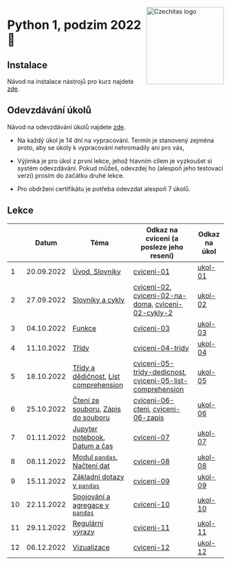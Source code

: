 <a href="https://www.czechitas.cz/"><img align="right" src="https://cdn.myshoptet.com/usr/www.shop-czechitas.cz/user/logos/logo.png" alt="Czechitas logo" width="180"/></a>

# Python 1, podzim 2022 :snake:

## Instalace
Návod na instalace nástrojů pro kurz najdete [zde](./jak-na-instalaci.md).

## Odevzdávání úkolů
Návod na odevzdávání úkolů najdete [zde](./jak-na-domaci-ukoly.md).

* Na každý úkol je 14 dní na vypracování. Termín je stanovený zejména proto, aby se úkoly k vypracování nehromadily ani pro vás,

* Výjimka je pro úkol z první lekce, jehož hlavním cílem je vyzkoušet si systém odevzdávání. Pokud můžeš, odevzdej ho (alespoň jeho testovací verzi)
prosím do začátku druhé lekce.

* Pro obdržení certifikátu je potřeba odevzdat alespoň 7 úkolů.

## Lekce

|    | Datum      | Téma             | Odkaz na cviceni (a posleze jeho reseni) | Odkaz na úkol
| -- | ---------- | ---------------- | ------------------------------------------------------------------------ | -------------
| 1  | 20.09.2022 | [Úvod, Slovníky](https://kodim.cz/kurzy/uvod-do-progr-2/uvod-do-programovani-2/slovniky) | [cviceni-01](./reseni-cviceni/01.py) | [ukol-01](./ukoly/ukol-01.md)
| 2  | 27.09.2022 | [Slovníky a cykly](https://kodim.cz/kurzy/uvod-do-progr-2/uvod-do-programovani-2/slovniky-a-cykly) | [cviceni-02](./reseni-cviceni/02.py), [cviceni-02-na-doma](./reseni-cviceni/02-cviceni-doma.py), [cviceni-02-cykly-2](./reseni-cviceni/02-cykly-2.py)  | [ukol-02](./ukoly/ukol-02.md)
| 3  | 04.10.2022 | [Funkce](https://kodim.cz/kurzy/uvod-do-progr-2/uvod-do-programovani-2/funkce) | [cviceni-03](./reseni-cviceni/03.py) | [ukol-03](./ukoly/ukol-03.md)
| 4  | 11.10.2022 | [Třídy](https://kodim.cz/kurzy/uvod-do-progr-2/uvod-do-programovani-2/tridy)  | [cviceni-04-tridy](./reseni-cviceni/04-tridy.py) | [ukol-04](./ukoly/ukol-04.md)
| 5  | 18.10.2022 | [Třídy a dědičnost](https://kodim.cz/kurzy/uvod-do-progr-2/uvod-do-programovani-2/dedicnost),  [List comprehension](https://kodim.cz/kurzy/python-data/zaklady-programovani/text-chroustani/chroustani-seznamu) | [cviceni-05-tridy-dedicnost](./reseni-cviceni/05-tridy-dedicnost.py), [cviceni-05-list-comprehension](./reseni-cviceni/05-list-comprehension.py) | [ukol-05](./ukoly/ukol-05.md)
| 6  | 25.10.2022 | [Čtení ze souboru](https://kodim.cz/kurzy/python-data/zaklady-programovani/soubory/cteni-souboru), [Zápis do souboru](https://kodim.cz/kurzy/python-data/zaklady-programovani/soubory/zapis-souboru) | [cviceni-06-cteni](./reseni-cviceni/06-cteni.py), [cviceni-06-zapis](./reseni-cviceni/06-zapis.py)  | [ukol-06](./ukoly/ukol-06.md)
| 7  | 01.11.2022 | [Jupyter notebook](https://kodim.cz/kurzy/python-data-1/bonusy/jupyter), [Datum a čas](https://kodim.cz/kurzy/python-data-1/bonusy/datum)| [cviceni-07](./reseni-cviceni/07.md) | [ukol-07](./ukoly/ukol-07.md)
| 8  | 08.11.2022 | [Modul `pandas`](https://kodim.cz/kurzy/python-data-1/python-pro-data-1/instalace/instalace-modulu), [Načtení dat](https://kodim.cz/kurzy/python-data-1/python-pro-data-1/nacteni-dat) | [cviceni-08](./reseni-cviceni/08.md) | [ukol-08](./ukoly/ukol-08.md)
| 9  | 15.11.2022 | [Základní dotazy v `pandas`](https://kodim.cz/kurzy/python-data-1/python-pro-data-1/zakladni-dotazy) | [cviceni-09](./reseni-cviceni/09.md) | [ukol-09](./ukoly/ukol-09.md)
| 10 | 22.11.2022 | [Spojování a agregace v `pandas`](https://kodim.cz/kurzy/python-data-1/python-pro-data-1/agregace-a-spojovani)  | [cviceni-10](./reseni-cviceni/10.md) | [ukol-10](./ukoly/ukol-10.md)
| 11 | 29.11.2022 | [Regulární výrazy](https://kodim.cz/kurzy/python-data-1/ziskavani-dat/regularni-vyrazy)  | [cviceni-11](./reseni-cviceni/11.md) | [ukol-11](./ukoly/ukol-11.md)
| 12 | 06.12.2022 | [Vizualizace](https://kodim.cz/kurzy/python-data-1/python-pro-data-1/vizualizace) | [cviceni-12](./reseni-cviceni/12.md) | [ukol-12](./ukoly/ukol-12.md)
